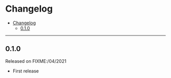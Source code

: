 # Changelog

- [Changelog](#changelog)
  - [0.1.0](#010)

---


## 0.1.0

Released on FIXME:/04/2021

- First release
